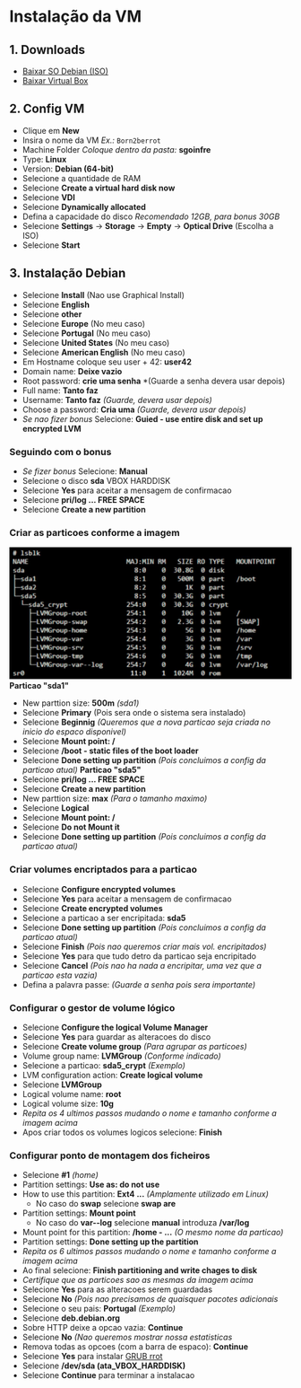 # Instalação da VM

## 1. Downloads
- [Baixar SO Debian (ISO)](https://www.debian.org/download)
- [Baixar Virtual Box](https://www.virtualbox.org/)

## 2. Config VM
- Clique em **New**
- Insira o nome da VM *Ex.:* `Born2berrot`
- Machine Folder *Coloque dentro da pasta:* **sgoinfre**
- Type: **Linux**
- Version: **Debian (64-bit)**
- Selecione a quantidade de RAM
- Selecione **Create a virtual hard disk now**
- Selecione **VDI**
- Selecione **Dynamically allocated**
- Defina a capacidade do  disco *Recomendado 12GB, para bonus 30GB*
- Selecione **Settings** -> **Storage** -> **Empty** -> **Optical Drive** (Escolha a ISO)
- Selecione **Start**

## 3. Instalação Debian
- Selecione **Install** (Nao use Graphical Install)
- Selecione **English**
- Selecione **other**
- Selecione **Europe** (No meu caso)
- Selecione **Portugal** (No meu caso)
- Selecione **United States** (No meu caso)
- Selecione **American English** (No meu caso)
- Em Hostname coloque seu user + 42: **user42**
- Domain name: **Deixe vazio**
- Root password: **crie uma senha** *(Guarde a senha devera usar depois)
- Full name: **Tanto faz**
- Username: **Tanto faz** *(Guarde, devera usar depois)*
- Choose a password: **Cria uma** *(Guarde, devera usar depois)*
- *Se nao fizer bonus* Selecione: **Guied - use entire disk and set up encrypted LVM**

### Seguindo com o bonus
- *Se fizer bonus* Selecione: **Manual**
- Selecione o disco **sda** VBOX HARDDISK
- Selecione **Yes** para aceitar a mensagem de confirmacao
- Selecione **pri/log ... FREE SPACE**
- Selecione **Create a new partition**

### Criar as particoes conforme a imagem
![image4.png](./image4.png)
**Particao "sda1"**
- New parttion size: **500m** *(sda1)*
- Selecione **Primary** (Pois sera onde o sistema sera instalado)
- Selecione **Beginnig** *(Queremos que a nova particao seja criada no inicio do espaco disponivel)*
- Selecione **Mount point:      /**
- Selecione **/boot - static files of the boot loader**
- Selecione **Done setting up partition** *(Pois concluimos a config da particao atual)*
**Particao "sda5"**
- Selecione **pri/log ... FREE SPACE**
- Selecione **Create a new partition**
- New parttion size: **max** *(Para o tamanho maximo)*
- Selecione **Logical**
- Selecione **Mount point:      /**
- Selecione **Do not Mount it**
- Selecione **Done setting up partition** *(Pois concluimos a config da particao atual)*

### Criar volumes encriptados para a particao
- Selecione **Configure encrypted volumes**
- Selecione **Yes** para aceitar a mensagem de confirmacao
- Selecione **Create encrypted volumes**
- Selecione a particao a ser encripitada: **sda5**
- Selecione **Done setting up partition** *(Pois concluimos a config da particao atual)*
- Selecione **Finish** *(Pois nao queremos criar mais vol. encripitados)*
- Selecione **Yes** para que tudo detro da particao seja encripitado
- Selecione **Cancel** *(Pois nao ha nada a encripitar, uma vez que a particao esta vazia)*
- Defina a palavra passe: *(Guarde a senha pois sera importante)*

### Configurar o gestor de volume lógico
- Selecione **Configure the logical Volume Manager**
- Selecione **Yes** para guardar as alteracoes do disco
- Selecione **Create volume group** *(Para agrupar as particoes)*
- Volume group name: **LVMGroup** *(Conforme indicado)*
- Selecione a particao: **sda5_crypt** *(Exemplo)*
- LVM configuration action: **Create logical volume**
- Selecione **LVMGroup**
- Logical volume name: **root**
- Logical volume size: **10g**
- *Repita os 4 ultimos passos mudando o nome e tamanho conforme a imagem acima*
- Apos criar todos os volumes logicos selecione: **Finish**

### Configurar ponto de montagem dos ficheiros
- Selecione **#1** *(home)*
- Partition settings: **Use as: do not use**
- How to use this partition: **Ext4 ...** *(Amplamente utilizado em Linux)*
  - No caso do **swap** selecione **swap are** 
- Partition settings: **Mount point**
  - No caso do  **var--log** selecione **manual** introduza **/var/log** 
- Mount point for this partition: **/home - ...** *(O mesmo nome da particao)*
- Partition settings: **Done setting up the partition**
- *Repita os 6 ultimos passos mudando o nome e tamanho conforme a imagem acima*
- Ao final selecione: **Finish partitioning and write chages to disk**
- *Certifique que as particoes sao as mesmas da imagem acima*
- Selecione **Yes** para as alteracoes serem guardadas
- Selecione **No** *(Pois nao precisamos de quaisquer pacotes adicionais*
- Selecione o seu pais: **Portugal** *(Exemplo)*
- Selecione **deb.debian.org**
- Sobre HTTP deixe a opcao vazia: **Continue**
- Selecione **No** *(Nao queremos mostrar nossa estatisticas*
- Remova todas as opcoes (com a barra de espaco): **Continue**
- Selecione **Yes** para instalar [GRUB rrot](https://pt.wikipedia.org/wiki/GNU_GRUB)
- Selecione **/dev/sda (ata_VBOX_HARDDISK)**
- Selecione **Continue** para terminar a instalacao